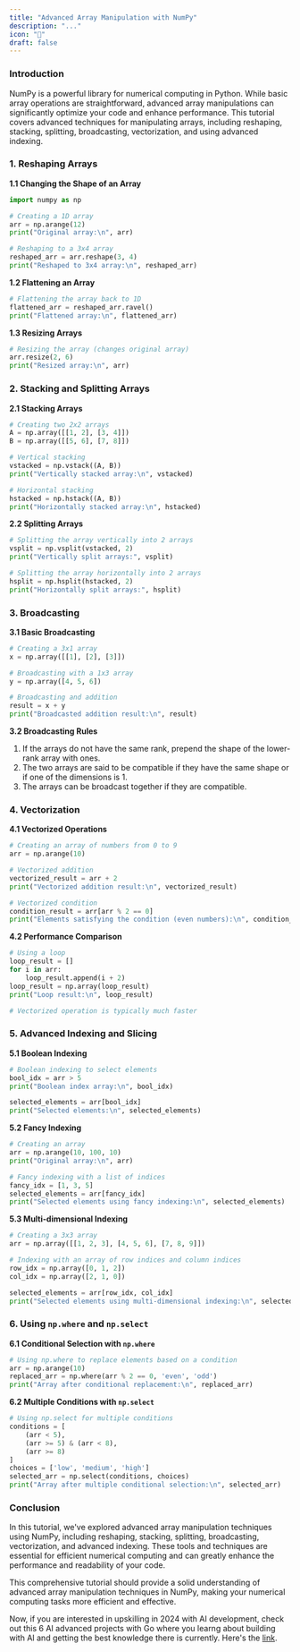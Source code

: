 ```yaml
---
title: "Advanced Array Manipulation with NumPy"
description: "..."
icon: "🎲"
draft: false
---
```


### Introduction
NumPy is a powerful library for numerical computing in Python. While basic array operations are straightforward, advanced array manipulations can significantly optimize your code and enhance performance. This tutorial covers advanced techniques for manipulating arrays, including reshaping, stacking, splitting, broadcasting, vectorization, and using advanced indexing.

### 1. Reshaping Arrays

**1.1 Changing the Shape of an Array**
```python
import numpy as np

# Creating a 1D array
arr = np.arange(12)
print("Original array:\n", arr)

# Reshaping to a 3x4 array
reshaped_arr = arr.reshape(3, 4)
print("Reshaped to 3x4 array:\n", reshaped_arr)
```

**1.2 Flattening an Array**
```python
# Flattening the array back to 1D
flattened_arr = reshaped_arr.ravel()
print("Flattened array:\n", flattened_arr)
```

**1.3 Resizing Arrays**
```python
# Resizing the array (changes original array)
arr.resize(2, 6)
print("Resized array:\n", arr)
```

### 2. Stacking and Splitting Arrays

**2.1 Stacking Arrays**
```python
# Creating two 2x2 arrays
A = np.array([[1, 2], [3, 4]])
B = np.array([[5, 6], [7, 8]])

# Vertical stacking
vstacked = np.vstack((A, B))
print("Vertically stacked array:\n", vstacked)

# Horizontal stacking
hstacked = np.hstack((A, B))
print("Horizontally stacked array:\n", hstacked)
```

**2.2 Splitting Arrays**
```python
# Splitting the array vertically into 2 arrays
vsplit = np.vsplit(vstacked, 2)
print("Vertically split arrays:", vsplit)

# Splitting the array horizontally into 2 arrays
hsplit = np.hsplit(hstacked, 2)
print("Horizontally split arrays:", hsplit)
```

### 3. Broadcasting

**3.1 Basic Broadcasting**
```python
# Creating a 3x1 array
x = np.array([[1], [2], [3]])

# Broadcasting with a 1x3 array
y = np.array([4, 5, 6])

# Broadcasting and addition
result = x + y
print("Broadcasted addition result:\n", result)
```

**3.2 Broadcasting Rules**
1. If the arrays do not have the same rank, prepend the shape of the lower-rank array with ones.
2. The two arrays are said to be compatible if they have the same shape or if one of the dimensions is 1.
3. The arrays can be broadcast together if they are compatible.

### 4. Vectorization

**4.1 Vectorized Operations**
```python
# Creating an array of numbers from 0 to 9
arr = np.arange(10)

# Vectorized addition
vectorized_result = arr + 2
print("Vectorized addition result:\n", vectorized_result)

# Vectorized condition
condition_result = arr[arr % 2 == 0]
print("Elements satisfying the condition (even numbers):\n", condition_result)
```

**4.2 Performance Comparison**
```python
# Using a loop
loop_result = []
for i in arr:
    loop_result.append(i + 2)
loop_result = np.array(loop_result)
print("Loop result:\n", loop_result)

# Vectorized operation is typically much faster
```

### 5. Advanced Indexing and Slicing

**5.1 Boolean Indexing**
```python
# Boolean indexing to select elements
bool_idx = arr > 5
print("Boolean index array:\n", bool_idx)

selected_elements = arr[bool_idx]
print("Selected elements:\n", selected_elements)
```

**5.2 Fancy Indexing**
```python
# Creating an array
arr = np.arange(10, 100, 10)
print("Original array:\n", arr)

# Fancy indexing with a list of indices
fancy_idx = [1, 3, 5]
selected_elements = arr[fancy_idx]
print("Selected elements using fancy indexing:\n", selected_elements)
```

**5.3 Multi-dimensional Indexing**
```python
# Creating a 3x3 array
arr = np.array([[1, 2, 3], [4, 5, 6], [7, 8, 9]])

# Indexing with an array of row indices and column indices
row_idx = np.array([0, 1, 2])
col_idx = np.array([2, 1, 0])

selected_elements = arr[row_idx, col_idx]
print("Selected elements using multi-dimensional indexing:\n", selected_elements)
```

### 6. Using `np.where` and `np.select`

**6.1 Conditional Selection with `np.where`**
```python
# Using np.where to replace elements based on a condition
arr = np.arange(10)
replaced_arr = np.where(arr % 2 == 0, 'even', 'odd')
print("Array after conditional replacement:\n", replaced_arr)
```

**6.2 Multiple Conditions with `np.select`**
```python
# Using np.select for multiple conditions
conditions = [
    (arr < 5),
    (arr >= 5) & (arr < 8),
    (arr >= 8)
]
choices = ['low', 'medium', 'high']
selected_arr = np.select(conditions, choices)
print("Array after multiple conditional selection:\n", selected_arr)
```

### Conclusion
In this tutorial, we've explored advanced array manipulation techniques using NumPy, including reshaping, stacking, splitting, broadcasting, vectorization, and advanced indexing. These tools and techniques are essential for efficient numerical computing and can greatly enhance the performance and readability of your code.

This comprehensive tutorial should provide a solid understanding of advanced array manipulation techniques in NumPy, making your numerical computing tasks more efficient and effective.

Now, if you are interested in upskilling in 2024 with AI development, check out this 6 AI advanced projects with Go where you learng about building with AI and getting the best knowledge there is currently. Here's the [link](https://akhilsharmatech.gumroad.com/l/zgxqq).